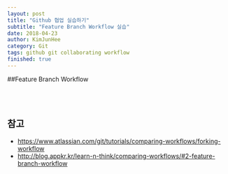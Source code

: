 ```yaml
---
layout: post
title: "Github 협업 실습하기"
subtitle: "Feature Branch Workflow 실습"
date: 2018-04-23
author: KimJunHee
category: Git
tags: github git collaborating workflow
finished: true
---
```


##Feature Branch Workflow


<br/><br/>
## 참고

* <https://www.atlassian.com/git/tutorials/comparing-workflows/forking-workflow>
* <http://blog.appkr.kr/learn-n-think/comparing-workflows/#2-feature-branch-workflow>
